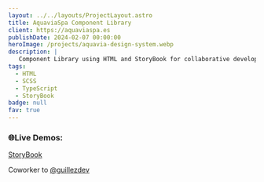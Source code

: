 ```yaml
---
layout: ../../layouts/ProjectLayout.astro
title: AquaviaSpa Component Library
client: https://aquaviaspa.es
publishDate: 2024-02-07 00:00:00
heroImage: /projects/aquavia-design-system.webp
description: |
   Component Library using HTML and StoryBook for collaborative development.
tags:
  - HTML
  - SCSS
  - TypeScript
  - StoryBook
badge: null
fav: true
---
```


### 🌐Live Demos:

<div class="flex flex-col gap-1 w-fit">
<a href="https://aquaviaspa.vercel.app/storybook-static/index.html" target="_blank">StoryBook</a>
</div>


Coworker to <a href="https://github.com/guillezdev" target="_blank">@guillezdev</a>


